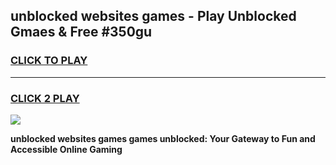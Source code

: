 
## unblocked websites games - Play Unblocked Gmaes & Free #350gu
<h3>
<a href="https://premium.freeplayer.one?title=unblocked_websites_games&ref=01M">CLICK TO PLAY</a></h3>
<hr>

<h3>
<a href="https://premium.freeplayer.one?title=unblocked_websites_games&ref=01M">CLICK 2 PLAY</a>
  
</h3>

<a href="https://premium.freeplayer.one?title=unblocked_websites_games&ref=01M"><img src="https://clearcache.store/games.png"></a>


**unblocked websites games games unblocked: Your Gateway to Fun and Accessible Online Gaming**
